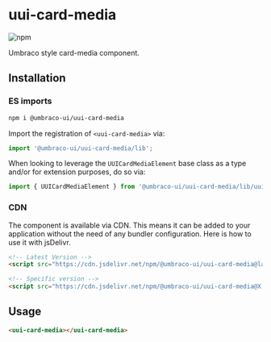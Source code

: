 # uui-card-media

![npm](https://img.shields.io/npm/v/@umbraco-ui/uui-card-media?logoColor=%231B264F)

Umbraco style card-media component.

## Installation

### ES imports

```zsh
npm i @umbraco-ui/uui-card-media
```

Import the registration of `<uui-card-media>` via:

```javascript
import '@umbraco-ui/uui-card-media/lib';
```

When looking to leverage the `UUICardMediaElement` base class as a type and/or for extension purposes, do so via:

```javascript
import { UUICardMediaElement } from '@umbraco-ui/uui-card-media/lib/uui-card-media.element';
```

### CDN

The component is available via CDN. This means it can be added to your application without the need of any bundler configuration. Here is how to use it with jsDelivr.

```html
<!-- Latest Version -->
<script src="https://cdn.jsdelivr.net/npm/@umbraco-ui/uui-card-media@latest/dist/uui-card-media.min.js"></script>

<!-- Specific version -->
<script src="https://cdn.jsdelivr.net/npm/@umbraco-ui/uui-card-media@X.X.X/dist/uui-card-media.min.js"></script>
```

## Usage

```html
<uui-card-media></uui-card-media>
```
